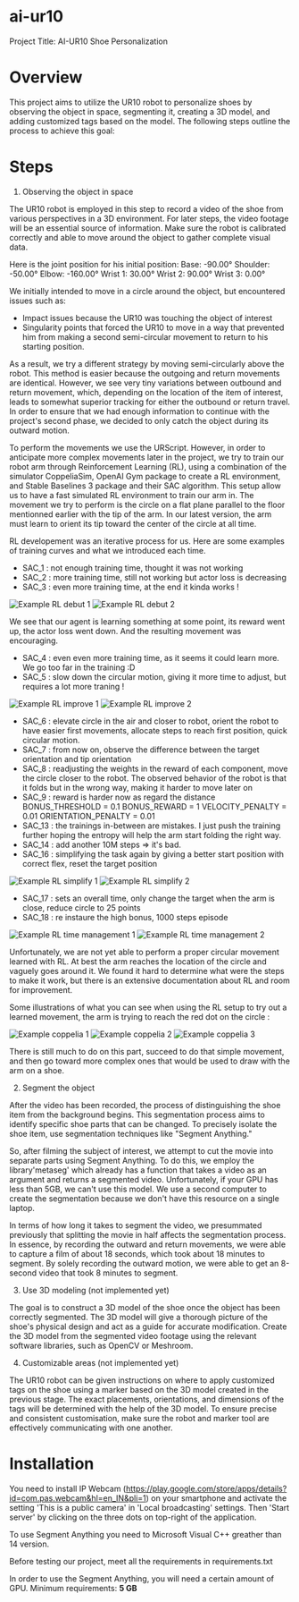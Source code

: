 # ai-ur10

Project Title: AI-UR10 Shoe Personalization

# Overview

This project aims to utilize the UR10 robot to personalize shoes by observing the object in space, segmenting it, creating a 3D model, and adding customized tags based on the model. The following steps outline the process to achieve this goal:

# Steps

1. Observing the object in space

The UR10 robot is employed in this step to record a video of the shoe from various perspectives in a 3D environment. For later steps, the video footage will be an essential source of information. Make sure the robot is calibrated correctly and able to move around the object to gather complete visual data.

Here is the joint position for his initial position:
Base:       -90.00°
Shoulder:   -50.00°
Elbow:      -160.00°
Wrist 1:    30.00°
Wrist 2:    90.00°
Wrist 3:    0.00°

We initially intended to move in a circle around the object, but encountered issues such as: 
- Impact issues because the UR10 was touching the object of interest 
- Singularity points that forced the UR10 to move in a way that prevented him from making a second semi-circular movement to return to his starting position.

As a result, we try a different strategy by moving semi-circularly above the robot. This method is easier because the outgoing and return movements are identical. However, we see very tiny variations between outbound and return movement, which, depending on the location of the item of interest, leads to somewhat superior tracking for either the outbound or return travel. In order to ensure that we had enough information to continue with the project's second phase, we decided to only catch the object during its outward motion. 

To perform the movements we use the URScript. However, in order to anticipate more complex movements later in the project, we try to train our robot arm through Reinforcement Learning (RL), using a combination of the simulator CoppeliaSim, OpenAI Gym package to create a RL environment, and Stable Baselines 3 package and their SAC algorithm. This setup allow us to have a fast simulated RL environment to train our arm in. The movement we try to perform is the circle on a flat plane parallel to the floor mentionned earlier with the tip of the arm. In our latest version, the arm must learn to orient its tip toward the center of the circle at all time.

RL developement was an iterative process for us. Here are some examples of training curves and what we introduced each time.

* SAC_1	: not enough training time, thought it was not working
* SAC_2	: more training time, still not working but actor loss is decreasing
* SAC_3	: even more training time, at the end it kinda works !

![Example RL debut 1](images/rl_1.png)
![Example RL debut 2](images/rl_2.png)

We see that our agent is learning something at some point, its reward went up, the actor loss went down. And the resulting movement was encouraging. 

* SAC_4	: even even more training time, as it seems it could learn more. We go too far in the training :D
* SAC_5   : slow down the circular motion, giving it more time to adjust, but requires a lot more traning !

![Example RL improve 1](images/rl_3.png)
![Example RL improve 2](images/rl_4.png)

* SAC_6   : elevate circle in the air and closer to robot, orient the robot to have easier first movements, allocate steps to reach first position, quick circular motion.
* SAC_7   : from now on, observe the difference between the target orientation and tip orientation
* SAC_8   : readjusting the weights in the reward of each component, move the circle closer to the robot. The observed behavior of the robot is that it folds but in the wrong way, making it harder to move later on 
* SAC_9   : reward is harder now as regard the distance BONUS_THRESHOLD = 0.1 BONUS_REWARD = 1 VELOCITY_PENALTY = 0.01 ORIENTATION_PENALTY = 0.01
* SAC_13  : the trainings in-between are mistakes. I just push the training further hoping the entropy will help the arm start folding the right way. 
* SAC_14  : add another 10M steps => it's bad.
* SAC_16  : simplifying the task again by giving a better start position with correct flex, reset the target position

![Example RL simplify 1](images/rl_5.png)
![Example RL simplify 2](images/rl_6.png)

* SAC_17  : sets an overall time, only change the target when the arm is close, reduce circle to 25 points
* SAC_18  : re instaure the high bonus, 1000 steps episode

![Example RL time management 1](images/rl_7.png)
![Example RL time management 2](images/rl_8.png)

Unfortunately, we are not yet able to perform a proper circular movement learned with RL. At best the arm reaches the location of the circle and vaguely goes around it. We found it hard to determine what were the steps to make it work, but there is an extensive documentation about RL and room for improvement.

Some illustrations of what you can see when using the RL setup to try out a learned movement, the arm is trying to reach the red dot on the circle :

![Example coppelia 1](images/coppelia_1.png)
![Example coppelia 2](images/coppelia_2.png)
![Example coppelia 3](images/coppelia_3.png)

There is still much to do on this part, succeed to do that simple movement, and then go toward more complex ones that would be used to draw with the arm on a shoe.

2. Segment the object

After the video has been recorded, the process of distinguishing the shoe item from the background begins. This segmentation process aims to identify specific shoe parts that can be changed. To precisely isolate the shoe item, use segmentation techniques like "Segment Anything."

So, after filming the subject of interest, we attempt to cut the movie into separate parts using Segment Anything. To do this, we employ the library'metaseg' which already has a function that takes a video as an argument and returns a segmented video. Unfortunately, if your GPU has less than 5GB, we can't use this model. We use a second computer to create the segmentation because we don't have this resource on a single laptop.

In terms of how long it takes to segment the video, we presummated previously that splitting the movie in half affects the segmentation process. In essence, by recording the outward and return movements, we were able to capture a film of about 18 seconds, which took about 18 minutes to segment. By solely recording the outward motion, we were able to get an 8-second video that took 8 minutes to segment.

3. Use 3D modeling (not implemented yet)

The goal is to construct a 3D model of the shoe once the object has been correctly segmented. The 3D model will give a thorough picture of the shoe's physical design and act as a guide for accurate modification. Create the 3D model from the segmented video footage using the relevant software libraries, such as OpenCV or Meshroom.

4. Customizable areas (not implemented yet)

The UR10 robot can be given instructions on where to apply customized tags on the shoe using a marker based on the 3D model created in the previous stage. The exact placements, orientations, and dimensions of the tags will be determined with the help of the 3D model. To ensure precise and consistent customisation, make sure the robot and marker tool are effectively communicating with one another.

# Installation

You need to install IP Webcam (https://play.google.com/store/apps/details?id=com.pas.webcam&hl=en_IN&pli=1) on your smartphone and activate the setting 'This is a public camera' in 'Local broadcasting' settings. Then 'Start server' by clicking on the three dots on top-right of the application.

To use Segment Anything you need to Microsoft Visual C++ greather than 14 version.

Before testing our project, meet all the requirements in requirements.txt

In order to use the Segment Anything, you will need a certain amount of GPU. Minimum requirements: **5 GB**
